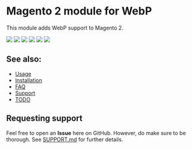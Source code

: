 # Magento 2 module for WebP
This module adds WebP support to Magento 2.

<img src="https://img.shields.io/packagist/dt/yireo/magento2-webp2"/> <img src="https://img.shields.io/packagist/v/yireo/magento2-webp2"/> <img src="https://img.shields.io/github/languages/top/yireo/Yireo_Webp2"/> <img src="https://img.shields.io/github/last-commit/yireo/Yireo_Webp2" /> <img src="https://img.shields.io/github/sponsors/yireo"/> <img src="https://img.shields.io/twitter/follow/yireo?style=social" />

## See also:
- [Usage](USAGE.md)
- [Installation](INSTALL.md)
- [FAQ](FAQ.md)
- [Support](SUPPORT.md)
- [TODO](TODO.md)

## Requesting support
Feel free to open an **Issue** here on GitHub. However, do make sure to be thorough. See [SUPPORT.md](SUPPORT.md) for further details.

